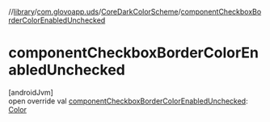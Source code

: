 //[library](../../../index.md)/[com.glovoapp.uds](../index.md)/[CoreDarkColorScheme](index.md)/[componentCheckboxBorderColorEnabledUnchecked](component-checkbox-border-color-enabled-unchecked.md)

# componentCheckboxBorderColorEnabledUnchecked

[androidJvm]\
open override val [componentCheckboxBorderColorEnabledUnchecked](component-checkbox-border-color-enabled-unchecked.md): [Color](https://developer.android.com/reference/kotlin/androidx/compose/ui/graphics/Color.html)
